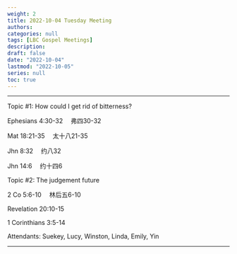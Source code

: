 ```yaml
---
weight: 2
title: 2022-10-04 Tuesday Meeting
authors:
categories: null
tags: [LBC Gospel Meetings]
description: 
draft: false
date: "2022-10-04"
lastmod: "2022-10-05"
series: null
toc: true
---
```


<!--more-->
---

Topic #1: How could I get rid of bitterness?  

Ephesians 4:30-32  &emsp;弗四30-32  

Mat 18:21-35  &emsp;太十八21-35  

Jhn 8:32  &emsp;约八32    

Jhn 14:6 &emsp;约十四6




Topic #2: The judgement future  

2 Co 5:6-10 &emsp;林后五6-10
  
Revelation 20:10-15  

1 Corinthians 3:5-14  



Attendants: Suekey, Lucy, Winston, Linda, Emily, Yin

---
<script src="https://cdn.jsdelivr.net/gh/KenHung/Ezra@3.2/dist/ezra.js" 
        integrity="sha384-kVFpui/QIbzb/ptM/MkYo+MNKX24PUVJwldqzR7LKCwn2j7bi1zfiIt6PKy1F9Ku" 
        crossorigin="anonymous"></script>
<link href="https://cdn.jsdelivr.net/gh/KenHung/Ezra@3.2/dist/ezra-style.css" rel="stylesheet" type="text/css" />
<script>
  ezraLinkifier.setLang('zh-Hans');
  ezraLinkifier.linkify(document.body);
</script>


